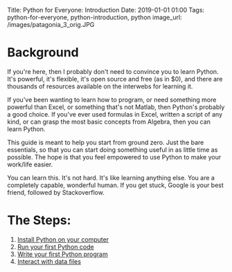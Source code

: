 Title: Python for Everyone: Introduction
Date: 2019-01-01 01:00
Tags: python-for-everyone, python-introduction, python
image_url: /images/patagonia_3_orig.JPG

# Background
<!-- PELICAN_BEGIN_SUMMARY -->
If you're here, then I probably don't need to convince you to learn Python. It's powerful, it's flexible, it's open source and free (as in $0), and there are thousands of resources available on the interwebs for learning it.
<!-- PELICAN_END_SUMMARY -->

If you've been wanting to learn how to program, or need something more powerful than Excel, or something that's not Matlab, then Python's probably a good choice. If you've ever used formulas in Excel, written a script of any kind, or can grasp the most basic concepts from Algebra, then you can learn Python.

This guide is meant to help you start from ground zero. Just the bare essentials, so that you can start doing something useful in as little time as possible. The hope is that you feel empowered to use Python to make your work/life easier.

You can learn this. It's not hard. It's like learning anything else. You are a completely capable, wonderful human. If you get stuck, Google is your best friend, followed by Stackoverflow.

# The Steps:
1. [Install Python on your computer]({filename}install-python-on-your-computer.md)
2. [Run your first Python code]({filename}run-your-first-python-code.md)
3. [Write your first Python program]({filename}write-your-first-python-program.md)
4. [Interact with data files]({filename}interact-with-data-files.md)
